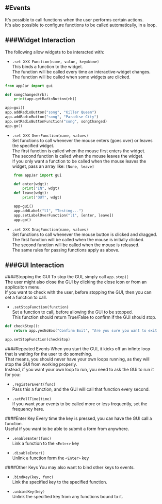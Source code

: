 #Events  
---
It's possible to call functions when the user performs certain actions.  
It's also possible to configure functions to be called automatically, in a loop.  

###Widget Interaction
----
The following allow widgets to be interacted with:

* `.set XXX Function(name, value, key=None)`  
    This binds a function to the widget.  
    The function will be called every time an interactive-widget changes.  
    The function will be called when some widgets are clicked.  

```python
from appJar import gui

def songChanged(rb):
    print(app.getRadioButton(rb))

app=gui()
app.addRadioButton("song", "Killer Queen")
app.addRadioButton("song", "Paradise City")
app.setRadioButtonFunction("song", songChanged)
app.go()
```

* `.set XXX OverFunction(name, values)`  
    Set functions to call whenever the mouse enters (goes over) or leaves the specified widget.  
    The first function is called when the mouse first enters the widget.  
    The second function is called when the mouse leaves the widget.  
    If you only want a function to be called when the mouse leaves the widget, pass an array like: `[None, leave]`  

```python
    from appJar import gui

    def enter(wdgt): 
        print("IN", wdgt)
    def leave(wdgt):
        print("OUT", wdgt)

    app=gui()
    app.addLabel("l1", "Testing...")
    app.setLabelOverFunction("l1", [enter, leave])
    app.go()
```  
* `.set XXX DragFunction(name, values)`  
    Set functions to call whenever the mouse button is clicked and dragged.  
    The first function will be called when the mouse is initially clicked.  
    The second function will be called when the mouse is released.  
    The same rules for passing functions apply as above.  

###GUI Interaction
----
####Stopping the GUI
To stop the GUI, simply call `app.stop()`  
The user might also close the GUI by clicking the close icon or from an applicaiton menu.  
If you want to check with the user, before stopping the GUI, then you can set a function to call.  

* `.setStopFunction(function)`  
    Set a function to call, before allowing the GUI to be stopped.  
    This function should return True/False to confirm if the GUI should stop.  

```python
def checkStop():
    return app.yesNoBox("Confirm Exit", "Are you sure you want to exit the application?")

app.setStopFunction(checkStop)
```

####Repeated Events
When you start the GUI, it kicks off an infinte loop that is waiting for the user to do something.  
That means, you should never have your own loops running, as they will stop the GUI from working properly.  
Instead, if you want your own loop to run, you need to ask the GUi to run it for you:  

* `.registerEvent(func)`  
Pass this a function, and the GUI will call that function every second.

* `.setPollTime(time)`  
If you want your events to be called more or less frequently, set the frequency here.

####Enter Key
Every time the <Enter> key is pressed, you can have the GUI call a function.  
Useful if you want to be able to submit a form from anywhere.  

* `.enableEnter(func)`  
Link a function to the `<Enter>` key

* `.disableEnter()`  
Unlink a function form the `<Enter>`  key

####Other Keys
You may also want to bind other keys to events.  

* `.bindKey(key, func)`  
Link the specified key to the specified function.

* `.unbindKey(key)`  
Unlink the specified key from any functions bound to it.
